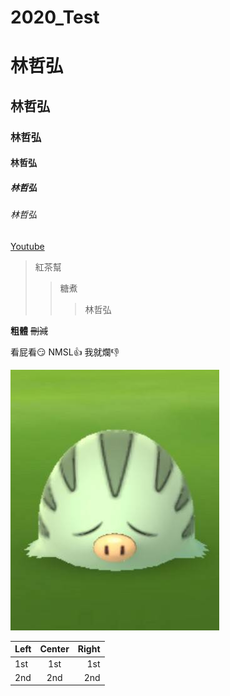 # 2020_Test

# 林哲弘
## 林哲弘
### 林哲弘
#### 林哲弘
##### 林哲弘
###### 林哲弘


[Youtube](https://www.youtube.com/?gl=TW&hl=zh-TW)

>紅茶幫
>>糖煮
>>>林哲弘

**粗體**
~~刪減~~

看屁看:smirk:
NMSL:+1:
我就爛:-1:

![NKFUST]( 102506.jpg "第一科大")


|Left | Center | Right|
|:----|:------:|-------:|
|1st  | 1st    | 1st    |
|2nd  | 2nd    | 2nd    |
